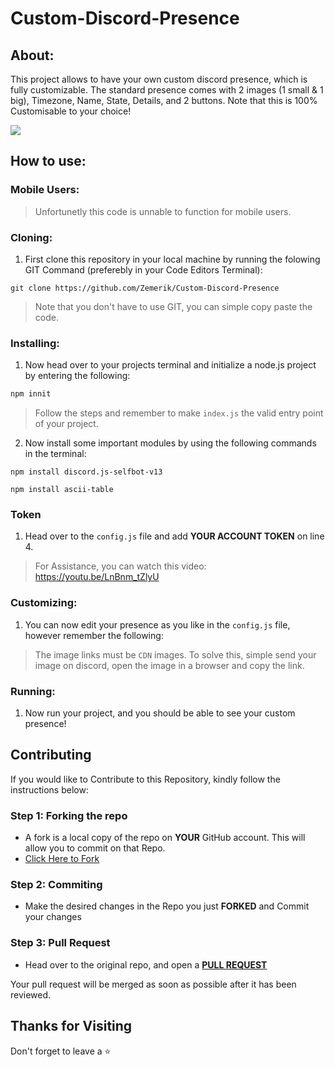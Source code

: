 # Custom-Discord-Presence

## About:

This project allows to have your own custom discord presence, which is fully customizable. The standard presence comes with 2 images (1 small & 1 big), Timezone, Name, State, Details, and 2 buttons. Note that this is 100% Customisable to your choice!

<img src = "https://cdn.discordapp.com/attachments/1135858276567883776/1183664213860819055/image.png?ex=65892834&is=6576b334&hm=8f4fca9f0d6ce11e5320b75ea836221638c5001901ad8812dfe95afd2c04d9f4&">

## How to use:

### Mobile Users:
> Unfortunetly this code is unnable to function for mobile users. 

### Cloning:
1. First clone this repository in your local machine by running the folowing GIT Command (preferebly in your Code Editors Terminal):

```git
git clone https://github.com/Zemerik/Custom-Discord-Presence
```

> Note that you don't have to use GIT, you can simple copy paste the code.

### Installing:

1. Now head over to your projects terminal and initialize a node.js project by entering the following:

```js
npm innit
```

> Follow the steps and remember to make `index.js` the valid entry point of your project. 

2. Now install some important modules by using the following commands in the terminal:

```
npm install discord.js-selfbot-v13
```

```
npm install ascii-table
```

### Token
1. Head over to the `config.js` file and add **YOUR ACCOUNT TOKEN** on line 4. 
> For Assistance, you can watch this video: https://youtu.be/LnBnm_tZlyU 

### Customizing:
1. You can now edit your presence as you like in the `config.js` file, however remember the following:
> The image links must be `CDN` images. To solve this, simple send your image on discord, open the image in a browser and copy the link. 

### Running:
1. Now run your project, and you should be able to see your custom presence!

## Contributing

If you would like to Contribute to this Repository, kindly follow the instructions below:

### Step 1: Forking the repo

- A fork is a local copy of the repo on **YOUR** GitHub account. This will allow you to commit on that Repo.
- [Click Here to Fork](https://github.com/Zemerik/Custom-Discord-Presence/fork)

### Step 2: Commiting

- Make the desired changes in the Repo you just **FORKED** and Commit your changes

### Step 3: Pull Request

- Head over to the original repo, and open a [**PULL REQUEST**](https://github.com/Zemerik/Custom-Discord-Presence/pulls)

Your pull request will be merged as soon as possible after it has been reviewed.

## Thanks for Visiting
Don't forget to leave a ⭐
